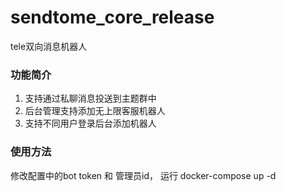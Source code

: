 # sendtome_core_release

tele双向消息机器人

### 功能简介
1. 支持通过私聊消息投送到主题群中
2. 后台管理支持添加无上限客服机器人
3. 支持不同用户登录后台添加机器人

### 使用方法

修改配置中的bot token 和 管理员id，
运行 docker-compose up -d
